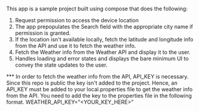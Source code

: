 This app is a sample project built using compose that does the following:

1. Request permission to access the device location
2. The app prepopulates the Search field with the appropriate city name if permission is granted.
3. If the location isn't available locally, fetch the latitude and longitude info from the API and use it to fetch the weather info.
4. Fetch the Weather info from the Weather API and display it to the user.
5. Handles loading and error states and displays the bare minimum UI to convey the state updates to the user.

*** In order to fetch the weather info from the API, API_KEY is necessary. Since this repo is public the key isn't added to the project. Hence, an API_KEY must be added to your local.properties file to get the weather info from the API. You need to add the key to the properties file in the following format.
WEATHER_API_KEY="<YOUR_KEY_HERE>"

